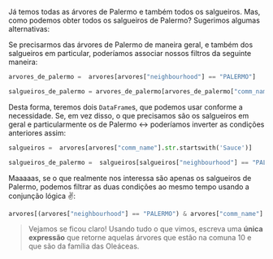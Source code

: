 Já temos todas as árvores de Palermo e também todos os salgueiros. Mas, como podemos obter todos os salgueiros de Palermo? Sugerimos algumas alternativas:

Se precisarmos das árvores de Palermo de maneira geral, e também dos salgueiros em particular, poderíamos associar nossos filtros da seguinte maneira:

```python
arvores_de_palermo =  arvores[arvores["neighbourhood"] == "PALERMO"]

salgueiros_de_palermo = arvores_de_palermo[arvores_de_palermo["comm_name"].str.startswith('Sauce')]
```

Desta forma, teremos dois `DataFrame`s, que podemos usar conforme a necessidade. Se, em vez disso, o que precisamos são os salgueiros em geral e particularmente os de Palermo ↔️ poderíamos inverter as condições anteriores assim:

```python
salgueiros =  arvores[arvores["comm_name"].str.startswith('Sauce')]

salgueiros_de_palermo =  salgueiros[salgueiros["neighbourhood"] == "PALERMO"]
```

Maaaaas, se o que realmente nos interessa são apenas os salgueiros de Palermo, podemos filtrar as duas condições ao mesmo tempo usando a conjunção lógica ✌️:


```python
arvores[(arvores["neighbourhood"] == "PALERMO") & arvores["comm_name"].str.startswith("Sauce")]
```

> Vejamos se ficou claro! Usando tudo o que vimos, escreva uma **única expressão** que retorne aquelas árvores que estão na comuna 10 e que são da família das Oleáceas.
